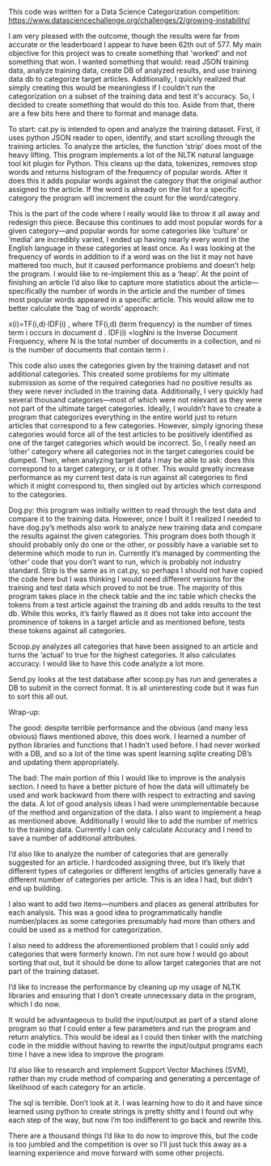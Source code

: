 
This code was written for a Data Science Categorization competition: https://www.datasciencechallenge.org/challenges/2/growing-instability/

I am very pleased with the outcome, though the results were far from accurate or the leaderboard I appear to have been 62th out of 577. My main objective for this project was to create something that 'worked' and not something that won. I wanted something that would: read JSON training data, analyze training data, create DB of analyzed results, and use training data db to categorize target articles. Additionally, I quickly realized that simply creating this would be meaningless if I couldn't run the categorization on a subset of the training data and test it's accuracy. So, I decided to create something that would do this too. Aside from that, there are a few bits here and there to format and manage data. 

To start: cat.py is intended to open and analyze the training dataset. First, it uses python JSON reader to open, identify, and start scrolling through the training articles. To analyze the articles, the function ‘strip’ does most of the heavy lifting. This program implements a lot of the NLTK natural language tool kit plugin for Python. This cleans up the data, tokenizes, removes stop words and returns histogram of the frequency of popular words. After it does this it adds popular words against the category that the original author assigned to the article. If the word is already on the list for a specific category the program will increment the count for the word/category. 

This is the part of the code where I really would like to throw it all away and redesign this piece. Because this continues to add most popular words for a given category—and popular words for some categories like ‘culture’ or ‘media’ are incredibly varied, I ended up having nearly every word in the English language in these categories at least once. As I was looking at the frequency of words in addition to if a word was on the list it may not have mattered too much, but it caused performance problems and doesn’t help the program. I would like to re-implement this as a ‘heap’. At the point of finishing an article I’d also like to capture more statistics about the article—specifically the number of words in the article and the number of times most popular words appeared in a specific article. This would allow me to better calculate the ‘bag of words’ approach: 

x(i)=TF(i,d)⋅IDF(i) , where TF(i,d) (term frequency) is the number of times term i occurs in document d . IDF(i) =logNni is the Inverse Document Frequency, where N is the total number of documents in a collection, and ni is the number of documents that contain term i .

This code also uses the categories given by the training dataset and not additional categories. This created some problems for my ultimate submission as some of the required categories had no positive results as they were never included in the training data. Additionally, I very quickly had several thousand categories—most of which were not relevant as they were not part of the ultimate target categories. Ideally, I wouldn’t have to create a program that categorizes everything in the entire world just to return articles that correspond to a few categories. However, simply ignoring these categories would force all of the test articles to be positively identified as one of the target categories which would be incorrect. So, I really need an ‘other’ category where all categories not in the target categories could be dumped. Then, when analyzing target data I may be able to ask: does this correspond to a target category, or is it other. This would greatly increase performance as my current test data is run against all categories to find which it might correspond to, then singled out by articles which correspond to the categories. 

Dog.py: this program was initially written to read through the test data and compare it to the training data. However, once I built it I realized I needed to have dog.py’s methods also work to analyze new training data and compare the results against the given categories. This program does both though it should probably only do one or the other, or possibly have a variable set to determine which mode to run in. Currently it’s managed by commenting the ‘other’ code that you don’t want to run, which is probably not industry standard. Strip is the same as in cat.py, so perhaps I should not have copied the code here but I was thinking I would need different versions for the training and test data which proved to not be true. The majority of this program takes place in the check table and the inc table which checks the tokens from a test article against the training db and adds results to the test db. While this works, it’s fairly flawed as it does not take into account the prominence of tokens in a target article and as mentioned before, tests these tokens against all categories. 

Scoop.py analyzes all categories that have been assigned to an article and turns the ‘actual’ to true for the highest categories. It also calculates accuracy. I would like to have this code analyze a lot more.

Send.py looks at the test database after scoop.py has run and generates a DB to submit in the correct format. It is all uninteresting code but it was fun to sort this all out.


Wrap-up: 

The good: despite terrible performance and the obvious (and many less obvious) flaws mentioned above, this does work. I learned a number of python libraries and functions that I hadn’t used before. I had never worked with a DB, and so a lot of the time was spent learning sqlite creating DB’s and updating them appropriately. 

The bad: The main portion of this I would like to improve is the analysis section. I need to have a better picture of how the data will ultimately be used and work backward from there with respect to extracting and saving the data. A lot of good analysis ideas I had were unimplementable because of the method and organization of the data.  I also want to implement a heap as mentioned above. Additionally I would like to add the number of metrics to the training data. Currently I can only calculate Accuracy and I need to save a number of additional attributes.

I’d also like to analyze the number of categories that are generally suggested for an article. I hardcoded assigning three, but it’s likely that different types of categories or different lengths of articles generally have a different number of categories per article. This is an idea I had, but didn’t end up building. 

I also want to add two items—numbers and places as general attributes for each analysis. This was a good idea to programmatically handle number/places as some categories presumably had more than others and could be used as a method for categorization. 

I also need to address the aforementioned problem that I could only add categories that were formerly known. I’m not sure how I would go about sorting that out, but it should be done to allow target categories that are not part of the training dataset. 

I’d like to increase the performance by cleaning up my usage of NLTK libraries and ensuring that I don’t create unnecessary data in the program, which I do now.

It would be advantageous to build the input/output as part of a stand alone program so that I could enter a few parameters and run the program and return analytics. This would be ideal as I could then tinker with the matching code in the middle without having to rewrite the input/output programs each time I have a new idea to improve the program

I’d also like to research and implement Support Vector Machines (SVM), rather than my crude method of comparing and generating a percentage of likelihood of each category for an article. 

The sql is terrible. Don’t look at it. I was learning how to do it and have since learned using python to create strings is pretty shitty and I found out why each step of the way, but now I’m too indifferent to go back and rewrite this. 

There are a thousand things I’d like to do now to improve this, but the code is too jumbled and the competition is over so I’ll just tuck this away as a learning experience and move forward with some other projects.  


